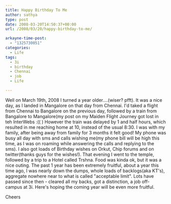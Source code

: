 ```yaml
---
title: Happy Birthday To Me
author: sathya
type: post
date: 2008-03-20T14:50:37+00:00
url: /2008/03/20/happy-birthday-to-me/

arkayne-time-post:
  - "1325730051"
categories:
  - Life
tags:
  - 3i
  - birthday
  - Chennai
  - job
  - Life

---
```

Well on March 19th, 2008 I turned a year older&#8230;.(wiser? pfft). It was a nice day, as I landed in Mangalore on that day from Chennai. I'd taked a flight from Chennai to Bangalore on the previous day, followed by a train from Bangalore to Mangalore(my post on my Maiden Flight Journey got lost in teh InterWebs :(( ) However the train was delayed by 1 and half hours, which resulted in me reaching home at 10, instead of the usual 8:30. I was with my family, after being away from family for 3 months it felt good! My phone was busy all day with sms and calls wishing me(my phone bill will be high this time, as I was on roaming while answering the calls and replying to the sms). I also got loads of Birthday wishes on Orkut, Chip forums and on twitter(thanks guys for the wishes!). That evening I went to the temple, followed by a trip to a Hotel called Trshna. Food was kinda ok, but it was a nice outing. The past 1 year has been extremely fruitful, about a year this time ago, I was nearly down the dumps, whole loads of backlogs(aka KT's), aggregate nowhere near to what is called "acceptable limit". Lots have passed since then - cleared all my backs, got a distinction, a job off-campus at 3i. Here's hoping the coming year will be even more fruitful.

Cheers
